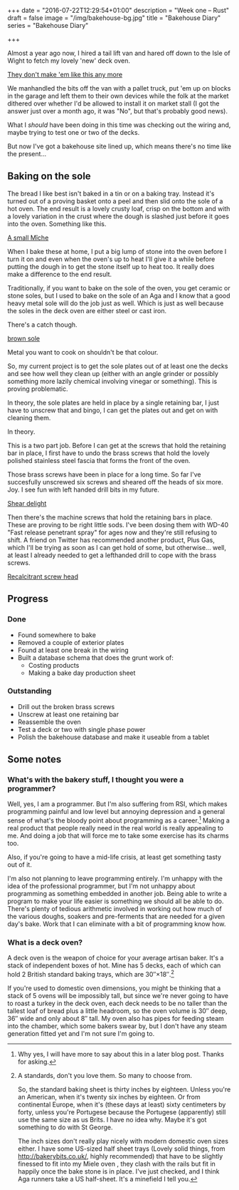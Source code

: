+++
date = "2016-07-22T12:29:54+01:00"
description = "Week one – Rust"
draft = false
image = "/img/bakehouse-bg.jpg"
title = "Bakehouse Diary"
series = "Bakehouse Diary"

+++

Almost a year ago now, I hired a tail lift van and hared off down to the Isle
of Wight to fetch my lovely 'new' deck oven.

<a href="https://www.instagram.com/p/BIKWHSogUz2/?taken-by=theloafery"
class="embed">They don't make 'em like this any more</a>

<!--more-->

We manhandled the bits off the van with a pallet truck, put 'em up on blocks
in the garage and left them to their own devices while the folk at the market
dithered over whether I'd be allowed to install it on market stall (I got the
answer just over a month ago, it was "No", but that's probably good news).

What I _should_ have been doing in this time was checking out the wiring and,
maybe trying to test one or two of the decks. 

But now I've got a bakehouse site lined up, which means there's no time
like the present...

## Baking on the sole

The bread I like best isn't baked in a tin or on a baking tray. Instead it's
turned out of a proving basket onto a peel and then slid onto the sole of a
hot oven. The end result is a lovely crusty loaf, crisp on the bottom and with
a lovely variation in the crust where the dough is slashed just before it goes
into the oven. Something like this.

<a href="https://www.instagram.com/p/7hdnWbiHiD/?taken-by=theloafery"
class="embed">A small Mîche</a>

When I bake these at home, I put a big lump of stone into the oven before I
turn it on and even when the oven's up to heat I'll give it a while before
putting the dough in to get the stone itself up to heat too. It really does
make a difference to the end result.

Traditionally, if you want to bake on the sole of the oven, you get ceramic or
stone soles, but I used to bake on the sole of an Aga and I know that a good
heavy metal sole will do the job just as well. Which is just as well because
the soles in the deck oven are either steel or cast iron. 

There's a catch though.

<a href="https://www.instagram.com/p/BIKTottAW9K/?taken-by=theloafery"
class="embed">brown sole</a>

Metal you want to cook on shouldn't be that colour.

So, my current project is to get the sole plates out of at least one the decks
and see how well they clean up (either with an angle grinder or possibly
something more lazily chemical involving vinegar or something). This is
proving problematic.

In theory, the sole plates are held in place by a single retaining bar, I just
have to unscrew that and bingo, I can get the plates out and get on with
cleaning them.

In theory.

This is a two part job. Before I can get at the screws that hold the retaining
bar in place, I first have to undo the brass screws that hold the lovely
polished stainless steel fascia that forms the front of the oven.

Those brass screws have been in place for a long time. So far I've succesfully
unscrewed six screws and sheared off the heads of six more. Joy. I see fun
with left handed drill bits in my future.

<a href="https://www.instagram.com/p/BIKUgLKA2X9/?taken-by=theloafery" class="embed">Shear delight</a>

Then there's the machine screws that hold the retaining bars in place. These are
proving to be right little sods. I've been dosing them with WD-40 "Fast
release penetrant spray" for ages now and they're still refusing to shift. A
friend on Twitter has recommended another product, Plus Gas, which I'll be
trying as soon as I can get hold of some, but otherwise... well, at least I
already needed to get a lefthanded drill to cope with the brass screws. 

<a
href="https://www.instagram.com/p/BIKU5uZgfrs/?taken-by=theloafery" class="embed">Recalcitrant
screw head</a>

## Progress

### Done

- Found somewhere to bake
- Removed a couple of exterior plates
- Found at least one break in the wiring
- Built a database schema that does the grunt work of:
  - Costing products
  - Making a bake day production sheet

### Outstanding

- Drill out the broken brass screws
- Unscrew at least one retaining bar
- Reassemble the oven
- Test a deck or two with single phase power
- Polish the bakehouse database and make it useable from a tablet

## Some notes

### What's with the bakery stuff, I thought you were a programmer?

Well, yes, I am a programmer. But I'm also suffering from RSI, which makes
programming painful and low level but annoying depression and a general sense
of what's the bloody point about programming as a career.[^1] Making a real
product that people really need in the real world is really appealing to me.
And doing a job that will force me to take some exercise has its charms too.

Also, if you're going to have a mid-life crisis, at least get something tasty
out of it.

I'm also not planning to leave programming entirely. I'm unhappy with the idea
of the professional programmer, but I'm not unhappy about programming as
something embedded in another job. Being able to write a program to make your
life easier is something we should all be able to do. There's plenty of
tedious arithmetic involved in working out how much of the various doughs,
soakers and pre-ferments that are needed for a given day's bake. Work that I
can eliminate with a bit of programming know how.

### What is a deck oven?

A deck oven is the weapon of choice for your average artisan baker. It's a
stack of independent boxes of hot. Mine has 5 decks, each of which can hold 2
British standard baking trays, which are 30″×18″.[^2] 

If you're used to domestic oven dimensions, you might be thinking that a stack
of 5 ovens will be impossibly tall, but since we're never going to have to
roast a turkey in the deck oven, each deck needs to be no taller than the
tallest loaf of bread plus a little headroom, so the oven volume is 30″ deep, 36″
wide and only about 8″ tall. My oven also has pipes for feeding steam into the
chamber, which some bakers swear by, but I don't have any steam generation
fitted yet and I'm not sure I'm going to.

[^1]: Why yes, I will have more to say about this in a later blog post. Thanks for asking.

[^2]: A standards, don't you love them. So many to choose from.

    So, the standard baking sheet is thirty inches by eighteen. Unless you're
    an American, when it's twenty six inches by eighteen. Or from continental
    Europe, when it's (these days at least) sixty centimeters by forty, unless
    you're Portugese because the Portugese (apparently) still use the same
    size as us Brits. I have no idea why. Maybe it's got something to do with
    St George.
    
    The inch sizes don't really play nicely with modern domestic oven sizes
    either. I have some US-sized half sheet trays (Lovely solid things, from
    <http://bakerybits.co.uk/>, highly recommended) that have to be slightly
    finessed to fit into my Miele oven , they clash with the rails but fit in
    happily once the bake stone is in place. I've just checked, and I think
    Aga runners take a US half-sheet. It's a minefield I tell you.
